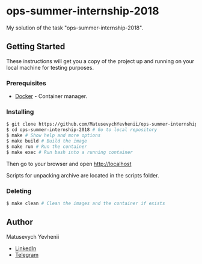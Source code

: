# ops-summer-internship-2018
My solution of the task "ops-summer-internship-2018".

## Getting Started
These instructions will get you a copy of the project up and running on your local machine for testing purposes.

### Prerequisites
* [Docker](https://www.docker.com/) - Container manager.

### Installing
```sh
$ git clone https://github.com/MatusevychYevhenii/ops-summer-internship-2018.git # Clone repository
$ cd ops-summer-internship-2018 # Go to local repository
$ make # Show help and more options
$ make build # Build the image
$ make run # Run the container
$ make exec # Run bash into a running container
```
Then go to your browser and open [http://localhost](http://localhost)

Scripts for unpacking archive are located in the scripts folder.

### Deleting
```sh
$ make clean # Clean the images and the container if exists
```

## Author
Matusevych Yevhenii 
* [LinkedIn](https://www.linkedin.com/in/ygritte/)
* [Telegram](https://t.me/YevheniiMatusevich)
